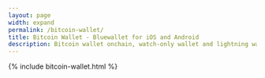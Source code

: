 ```yaml
---
layout: page
width: expand
permalink: /bitcoin-wallet/
title: Bitcoin Wallet - Bluewallet for iOS and Android
description: Bitcoin wallet onchain, watch-only wallet and lightning wallet available for iOS and android
---
```


{% include bitcoin-wallet.html %}

